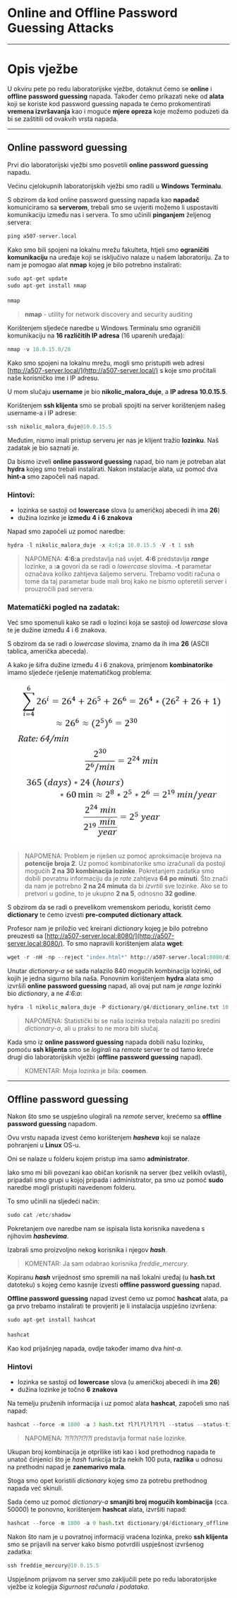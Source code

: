 # Online and Offline Password Guessing Attacks

---

# Opis vježbe

U okviru pete po redu laboratorijske vježbe, dotaknut ćemo se **online** i **offline** **password guessing** napada. Također ćemo prikazati neke od **alata** koji se koriste kod password guessing napada te ćemo prokomentirati **vremena izvršavanja** kao i moguće **mjere opreza** koje možemo poduzeti da bi se zaštitili od ovakvih vrsta napada.

---

## Online password guessing

Prvi dio laboratorijski vježbi smo posvetili **online password guessing** napadu.

Većinu cjelokupnih laboratorijskih vježbi smo radili u **Windows Terminalu**.

S obzirom da kod online password guessing napada kao **napadač** komuniciramo sa **serverom**, trebali smo se uvjeriti možemo li uspostaviti komunikaciju između nas i servera. To smo učinili **pinganjem** željenog servera:

```python
ping a507-server.local
```

Kako smo bili spojeni na lokalnu mrežu fakulteta, htjeli smo **ograničiti komunikaciju** na uređaje koji se isključivo nalaze u našem laboratoriju. Za to nam je pomogao alat **nmap** kojeg je bilo potrebno instalirati:

```python
sudo apt-get update
sudo apt-get install nmap

nmap
```

> **nmap** - utility for network discovery and security auditing
> 

Korištenjem sljedeće naredbe u Windows Terminalu smo ograničili komunikaciju na **16 različitih IP adresa** (16 uparenih uređaja):

```python
nmap -v 10.0.15.0/28
```

Kako smo spojeni na lokalnu mrežu, mogli smo pristupiti web adresi [http://a507-server.local/](http://a507-server.local/) s koje smo pročitali naše korisničko ime i IP adresu.

U mom slučaju **username** je bio **nikolic_malora_duje**, a **IP adresa 10.0.15.5**.

Korištenjem **ssh klijenta** smo se probali spojiti na server korištenjem našeg username-a i IP adrese:

```python
ssh nikolic_malora_duje@10.0.15.5
```

Međutim, nismo imali pristup serveru jer nas je klijent tražio **lozinku**. Naš zadatak je bio saznati je.

Da bismo izveli **online password guessing** napad, bio nam je potreban alat **hydra** kojeg smo trebali instalirati. Nakon instalacije alata, uz pomoć dva **hint-a** smo započeli naš napad.

### Hintovi:

- lozinka se sastoji od **lowercase** slova (u američkoj abecedi ih ima **26**)
- dužina lozinke je **između** **4** **i 6** **znakova**

Napad smo započeli uz pomoć naredbe:

```python
hydra -l nikolic_malora_duje -x 4:6:a 10.0.15.5 -V -t 1 ssh
```

> NAPOMENA: **4:6:a** predstavlja naš uvjet. **4:6** predstavlja ***range*** lozinke, a **:a** govori da se radi o *lowercase* slovima. **-t** parametar označava koliko zahtjeva šaljemo serveru. Trebamo voditi računa o tome da taj parametar bude mali broj kako ne bismo opteretili server i prouzročili pad servera.
> 

### Matematički pogled na zadatak:

Već smo spomenuli kako se radi o lozinci koja se sastoji od *lowercase* slova te je dužine između 4 i 6 znakova.

S obzirom da se radi o *lowercase* slovima, znamo da ih ima **26** (ASCII tablica, američka abeceda).

A kako je šifra dužine između 4 i 6 znakova, primjenom **kombinatorike** imamo sljedeće rješenje matematičkog problema:

![Math_behind_our_problem_(Password_guessing_attacks).png](/Images/Math_behind_our_problem_(Password_guessing_attacks).png)

> NAPOMENA: Problem je riješen uz pomoć aproksimacije brojeva na **potencije broja 2**. Uz pomoć kombinatorike smo izračunali da postoji mogućih **2 na 30 kombinacija lozinke**. Pokretanjem zadatka smo dobili povratnu informaciju da je *rate* zahtjeva **64 po minuti**. Što znači da nam je potrebno **2 na 24 minuta** da bi *izvrtili* sve lozinke. Ako se to pretvori u godine, to je ukupno **2 na 5**, odnosno **32 godine**.
> 

S obzirom da se radi o prevelikom vremenskom periodu, koristit ćemo **dictionary** te ćemo izvesti **pre-computed dictionary attack**.

Profesor nam je priložio već kreirani *dictionary* kojeg je bilo potrebno preuzesti sa [http://a507-server.local:8080/](http://a507-server.local:8080/). To smo napravili korištenjem alata **wget**:

```python
wget -r -nH -np --reject "index.html*" http://a507-server.local:8080/dictionary/g4/
```

Unutar *dictionary-a* se sada nalazilo 840 mogućih kombinacija lozinki, od kojih je jedna sigurno bila naša. Ponovnim korištenjem **hydra** alata smo izvršili **online password guessing** napad, ali ovaj put nam je *range* lozinki bio *dictionary*, a ne *4:6:a*:

```python
hydra -l nikolic_malora_duje -P dictionary/g4/dictionary_online.txt 10.0.15.5 -V -t 4 ssh
```

> NAPOMENA: Statistički bi se naša lozinka trebala nalaziti po sredini *dictionary-a*, ali u praksi to ne mora biti slučaj.
> 

Kada smo iz **online password guessing** napada dobili našu lozinku, pomoću **ssh klijenta** smo se *logirali* na *remote* server te od tamo kreće drugi dio laboratorijskih vježbi (**offline password guessing** napad).

> KOMENTAR: Moja lozinka je bila: **coomen**.
> 

---

## Offline password guessing

Nakon što smo se uspješno ulogirali na *remote* server, krećemo sa **offline password guessing** napadom.

Ovu vrstu napada izvest ćemo korištenjem ***hasheva*** koji se nalaze pohranjeni u **Linux** OS-u.

Oni se nalaze u folderu kojem pristup ima samo **administrator**.

Iako smo mi bili povezani kao običan korisnik na server (bez velikih ovlasti), pripadali smo grupi u kojoj pripada i administrator, pa smo uz pomoć **sudo** naredbe mogli pristupiti navedenom folderu.

To smo učinili na sljedeći način:

```python
sudo cat /etc/shadow
```

Pokretanjem ove naredbe nam se ispisala lista korisnika navedena s njihovim ***hashevima***.

Izabrali smo proizvoljno nekog korisnika i njegov ***hash***.

> KOMENTAR: Ja sam odabrao korisnika *freddie_mercury*.
> 

Kopiranu ***hash*** vrijednost smo spremili na naš lokalni uređaj (u **hash.txt** datoteku) s kojeg ćemo kasnije izvesti **offline password guessing** napad.

**Offline password guessing** napad izvest ćemo uz pomoć **hashcat** alata, pa ga prvo trebamo instalirati te provjeriti je li instalacija uspješno izvršena:

```python
sudo apt-get install hashcat

hashcat
```

Kao kod prijašnjeg napada, ovdje također imamo dva *hint-a*.

### Hintovi

- lozinka se sastoji od **lowercase** slova (u američkoj abecedi ih ima **26**)
- dužina lozinke je točno **6** **znakova**

Na temelju pruženih informacija i uz pomoć alata **hashcat**, započeli smo naš napad:

```python
hashcat --force -m 1800 -a 3 hash.txt ?l?l?l?l?l?l --status --status-timer 10
```

> NAPOMENA: *?l?l?l?l?l?l* predstavlja format naše lozinke.
> 

Ukupan broj kombinacija je otprilike isti kao i kod prethodnog napada te unatoč činjenici što je *hash* funkcija brža nekih 100 puta, **razlika** u odnosu na prethodni napad je **zanemarivo mala**.

Stoga smo opet koristili *dictionary* kojeg smo za potrebu prethodnog napada već skinuli.

Sada ćemo uz pomoć *dictionary-a* **smanjiti broj mogućih kombinacija** (cca. 50000) te ponovno, korištenjem **hashcat** alata, izvršiti napad:

```python
hashcat --force -m 1800 -a 0 hash.txt dictionary/g4/dictionary_offline.txt --status --status-timer 10
```

Nakon što nam je u povratnoj informaciji vraćena lozinka, preko **ssh klijenta** smo se prijavili na server kako bismo potvrdili uspješnost izvršenog zadatka:

```python
ssh freddie_mercury@10.0.15.5
```

Uspješnom prijavom na server smo zaključili pete po redu laboratorijske vježbe iz kolegija *Sigurnost računala i podataka*.
